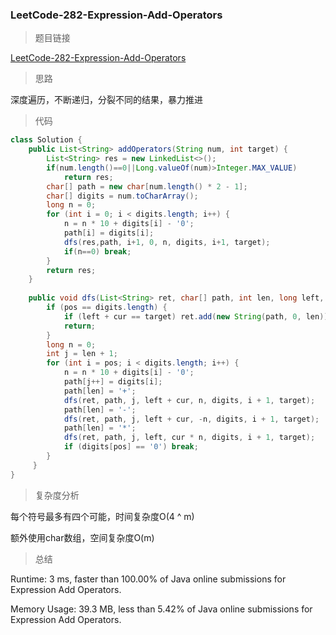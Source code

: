 ### LeetCode-282-Expression-Add-Operators

> 题目链接

[LeetCode-282-Expression-Add-Operators](https://leetcode.com/problems/expression-add-operators/)

> 思路

深度遍历，不断递归，分裂不同的结果，暴力推进

> 代码

```java
class Solution {
    public List<String> addOperators(String num, int target) {
        List<String> res = new LinkedList<>();
        if(num.length()==0||Long.valueOf(num)>Integer.MAX_VALUE)
            return res;
        char[] path = new char[num.length() * 2 - 1];
        char[] digits = num.toCharArray();
        long n = 0;
        for (int i = 0; i < digits.length; i++) {
            n = n * 10 + digits[i] - '0';
            path[i] = digits[i];
            dfs(res,path, i+1, 0, n, digits, i+1, target);
            if(n==0) break;
        }
        return res;
    }
    
    public void dfs(List<String> ret, char[] path, int len, long left, long cur, char[] digits, int pos, int target) {
        if (pos == digits.length) {
            if (left + cur == target) ret.add(new String(path, 0, len));
            return;
        }
        long n = 0;
        int j = len + 1;
        for (int i = pos; i < digits.length; i++) {
            n = n * 10 + digits[i] - '0';
            path[j++] = digits[i];
            path[len] = '+';
            dfs(ret, path, j, left + cur, n, digits, i + 1, target);
            path[len] = '-';
            dfs(ret, path, j, left + cur, -n, digits, i + 1, target);
            path[len] = '*';
            dfs(ret, path, j, left, cur * n, digits, i + 1, target);
            if (digits[pos] == '0') break; 
        }
     }
}
```

> 复杂度分析

每个符号最多有四个可能，时间复杂度O(4 ^ m)

额外使用char数组，空间复杂度O(m)

> 总结

Runtime: 3 ms, faster than 100.00% of Java online submissions for Expression Add Operators.

Memory Usage: 39.3 MB, less than 5.42% of Java online submissions for Expression Add Operators.
